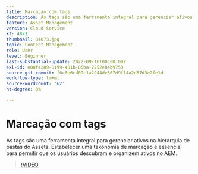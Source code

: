 ```yaml
---
title: Marcação com tags
description: As tags são uma ferramenta integral para gerenciar ativos na hierarquia de pastas do Assets. Estabelecer uma taxonomia de marcação é essencial para permitir que os usuários descubram e organizem ativos no AEM.
feature: Asset Management
version: Cloud Service
kt: 4871
thumbnail: 34073.jpg
topic: Content Management
role: User
level: Beginner
last-substantial-update: 2022-09-16T00:00:00Z
exl-id: e80f4289-8199-481b-85ba-2252e84b9753
source-git-commit: f0c6e6cd09c1a2944de667d9f14a2d87d3e2fe1d
workflow-type: tm+mt
source-wordcount: '62'
ht-degree: 3%

---
```


# Marcação com tags

As tags são uma ferramenta integral para gerenciar ativos na hierarquia de pastas do Assets. Estabelecer uma taxonomia de marcação é essencial para permitir que os usuários descubram e organizem ativos no AEM.

>[!VIDEO](https://video.tv.adobe.com/v/34073/?quality=12&learn=on&hidetitle=true)
